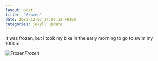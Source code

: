 ```yaml
---
layout: post
title:  "Frozen"
date: 2023-12-07 17:07:12 +0100
categories: jekyll update
---
```


It was frozen, but I took my bike in the early morning to go to swim my 1000m


![Frozen](https://lh3.googleusercontent.com/pw/ADCreHe84Vj4B_2Cfh3lKHFav2s1ou9TgGaj5KLo-b7kojBY35olPEGYJMKJZnMsqlM3flK0tYywurCCHwEE86BFXRERt3gg0Yj8PSlUb-igOGA0WiKmolU=w2400)*Frozen*&nbsp;



[jekyll-docs]: https://jekyllrb.com/docs/home
[jekyll-gh]:   https://github.com/jekyll/jekyll
[jekyll-talk]: https://talk.jekyllrb.com/

